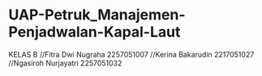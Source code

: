 # UAP-Petruk_Manajemen-Penjadwalan-Kapal-Laut
KELAS B //Fitra Dwi Nugraha 2257051007 //Kerina Bakarudin 2217051027 //Ngasiroh Nurjayatri 2257051032
